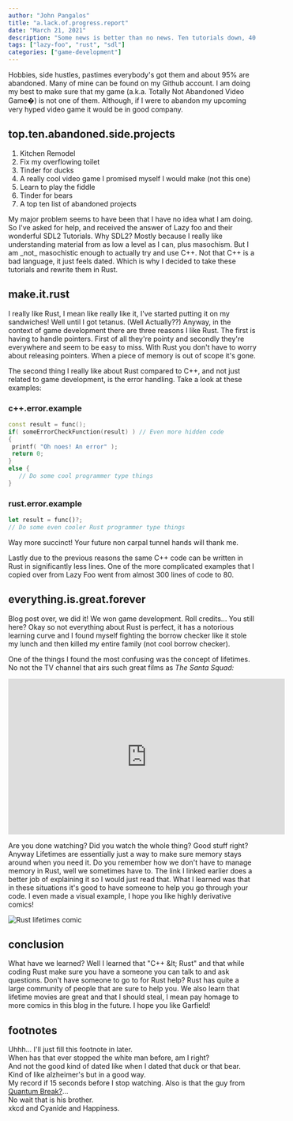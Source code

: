 ```yaml
---
author: "John Pangalos"
title: "a.lack.of.progress.report"
date: "March 21, 2021"
description: "Some news is better than no news. Ten tutorials down, 40 to go. Covers Rust, sdl and the slow goings of rewriting lazy foo's excellent sdl game development tutorials."
tags: ["lazy-foo", "rust", "sdl"]
categories: ["game-development"]
---
```


<script context="module">
   import FootnoteLink from "$lib/components/FootnoteLink.svelte"
   import FootnoteAnchor from "$lib/components/FootnoteAnchor.svelte"
   import Link from "$lib/components/Link.svelte";
</script>

<p>
Hobbies, side hustles, pastimes everybody's got them and about 95% are
abandoned<FootnoteLink number={1}/>. Many of mine can be found on my
<Link to="https://github.com/JohnPangalos">Github account.</Link> I
am doing my best to make sure that my game (a.k.a. Totally Not Abandoned Video
Game�) is not one of them. Although, if I were to abandon my upcoming very hyped
video game it would be in good company.
</p>

<!--more-->

## top.<wbr>ten.<wbr>abandoned.<wbr>side.<wbr>projects

1. Kitchen Remodel
2. Fix my overflowing toilet
3. Tinder for ducks
4. A really cool video game I promised myself I would make (not this one)
5. Learn to play the fiddle
6. Tinder for bears
7. A top ten list of abandoned projects

<p>
My major problem seems to have been that I have no idea what I am
doing<FootnoteLink number={2} />. So I've asked for help, and received the answer of Lazy
foo and their wonderful
<Link to="https://lazyfoo.net/tutorials/SDL/index.php">SDL2 Tutorials.</Link> Why SDL2? Mostly because I really like understanding material
from as low a level as I can, plus masochism. But I am _not_ masochistic enough
to actually try and use C++. Not that C++ is a bad language, it just feels
dated<FootnoteLink number={3} />. Which is why I decided to take these tutorials and
<Link to="https://github.com/JohnPangalos/sdl_learning">rewrite them in Rust.</Link>
</p>

## make.it.rust

<p>
I really like Rust, I mean like really like it, I've started putting it on my
sandwiches! Well until I got tetanus.
(<Link to="https://www.mcgill.ca/oss/article/did-you-know/rust-doesnt-cause-tetanus">Well Actually??</Link>) Anyway, in the context of game development there are three
reasons I like Rust. The first is having to handle pointers. First of all
they're pointy and secondly they're everywhere and seem to be easy to miss. With
Rust you don't have to worry about releasing pointers. When a piece of memory is
out of scope it's gone<FootnoteLink number={4} />.
</p>

<p>
The second thing I really like about Rust compared to C++, and not just related
to game development, is the error handling. Take a look at these examples:
</p>

### c++.error.example

```cpp
const result = func();
if( someErrorCheckFunction(result) ) // Even more hidden code
{
 printf( "Oh noes! An error" );
 return 0;
}
else {
   // Do some cool programmer type things
}
```

### rust.error.example

```rust
let result = func()?;
// Do some even cooler Rust programmer type things
```

<p>
Way more succinct! Your future non carpal tunnel hands will thank me.
</p>

<p>
Lastly due to the previous reasons the same C++ code can be written in Rust in
significantly less lines. One of the more complicated examples that I copied
over from Lazy Foo went from almost 300 lines of code to 80.
</p>

## everything.is.great.forever

<p>
Blog post over, we did it! We won game development. Roll credits... You still
here? Okay so not everything about Rust is perfect, it has a notorious learning
curve and I found myself fighting the borrow checker like it stole my lunch and
then killed my entire family (not cool borrow checker).
</p>

<p>
One of the things I found the most confusing was the concept of
<Link to="https://doc.rust-lang.org/rust-by-example/scope/lifetime.html">lifetimes.</Link>
No not the TV channel that airs such great films as <i>The Santa Squad:</i>
</p>

<div class="flex justify-center">
<iframe width="560" height="315" src="https://www.youtube.com/embed/xcn1yJOu23k" title="YouTube video player" frameborder="0" allow="accelerometer; autoplay; clipboard-write; encrypted-media; gyroscope; picture-in-picture" allowfullscreen></iframe>
</div>

<p>
Are you done watching? Did you watch the whole thing? Good stuff
right?<FootnoteLink number={5} /> Anyway Lifetimes are essentially just a way to make
sure memory stays around when you need it. Do you remember how we don't have to
manage memory in Rust, well we sometimes have to. The link I linked earlier does
a better job of explaining it so I would just read that. What I learned was that
in these situations it's good to have someone to help you go through your code.
I even made a visual example, I hope you like highly derivative
comics&excl;<FootnoteLink number={7} />
</p>

![Rust lifetimes comic](/rust-lifetimes.png)

## conclusion

<p>
What have we learned? Well I learned that "C++ &amp;lt; Rust" and that while coding
Rust make sure you have a someone you can talk to and ask questions. Don't have
someone to go to for Rust help? Rust has quite a large
<Link to="https://www.rust-lang.org/community">community</Link> of
people that are sure to help you. We also learn that lifetime movies are great
and that I should steal, I mean pay homage to more comics in this blog in the
future. I hope you like
<Link to="https://www.gocomics.com/garfield/2018/04/04">Garfield!</Link>
</p>

## footnotes

<div>
<FootnoteAnchor number={1} /> Uhhh... I'll just fill this footnote in later.
</div>

<div>
<FootnoteAnchor number={2} /> When has that ever stopped the white man before, am I
right?
</div>

<div>
<FootnoteAnchor number={3} /> And not the good kind of dated like when
I dated that duck or that bear.
</div>

<div>
<FootnoteAnchor number={4} /> Kind of like
alzheimer's but in a good way.
</div>

<div>
<FootnoteAnchor number={5} /> My record if 15
seconds before I stop watching. Also is that the guy from
<a href="https://www.remedygames.com/games/quantumbreak/" target="_blank">Quantum
Break?</a>... <FootnoteLink number={6} />
</div>

<div>
<FootnoteAnchor number={6} /> No wait that is
<Link to="https://en.wikipedia.org/wiki/Aaron_Ashmore">his</Link> <Link to="https://en.wikipedia.org/wiki/Shawn_Ashmore">brother</Link>.
</div>

<div>
<FootnoteAnchor number={7} /> <Link to="https://xkcd.com/">xkcd</Link> and
<Link to="https://explosm.net/comics/latest">Cyanide and Happiness</Link>.
</div>
